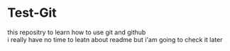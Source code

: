 # Test-Git
this repositry to learn how to use git and github<br>
i really have no time to leatn about readme but i'am going to check it later
